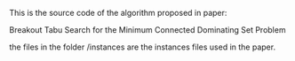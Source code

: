 This is the source code of the algorithm proposed in paper:

Breakout Tabu Search for the Minimum Connected Dominating Set Problem

the files in the folder /instances are the instances files used in the paper.
